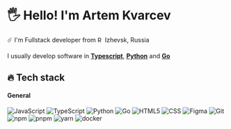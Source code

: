 <h1 align="left">🖐 Hello! I'm Artem Kvarcev</h1>

<p align="left">☄️ I'm Fullstack developer from <img src="https://cdn-icons-png.flaticon.com/512/197/197408.png" width="13" alt='Russia'> Izhevsk, Russia </p>

<p>
  I usually develop software in <a href="https://www.typescriptlang.org/" target="_blank"><b>Typescript</b></a>, <a href="https://www.python.org/" target="_blank"><b>Python</b></a> and <a href="https://go.dev/" target="_blank"><b>Go</b></a>
</p>

<h2 align="left" id="kvarcev-stack">🔥 Tech stack</h2>
<h4>General</h4>
<p>
  <img alt="JavaScript" src="https://img.shields.io/badge/-JavaScript-efd81c?style=for-the-badge&logo=javascript&logoColor=black" />
  <img alt="TypeScript" src="https://img.shields.io/badge/-TypeScript-2F74C0?style=for-the-badge&logo=typescript&logoColor=white" />
  <img alt="Python" src="https://img.shields.io/badge/-Python-3D7AAA?style=for-the-badge&logo=python&logoColor=white" />
  <img alt="Go" src="https://img.shields.io/badge/-go-00A6D0?style=for-the-badge&logo=go&logoColor=white" />
  <img alt="HTML5" src="https://img.shields.io/badge/-html-F16429?style=for-the-badge&logo=html5&logoColor=white" />
  <img alt="CSS" src="https://img.shields.io/badge/-css-1572B6?style=for-the-badge&logo=css3&logoColor=white" />
  <img alt="Figma" src="https://img.shields.io/badge/-figma-A259FF?style=for-the-badge&logo=figma&logoColor=white" />
  <img alt="Git" src="https://img.shields.io/badge/-git-F34F29?style=for-the-badge&logo=git&logoColor=white" />
  <img alt="npm" src="https://img.shields.io/badge/-npm-D40001?style=for-the-badge&logo=npm&logoColor=white" />
  <img alt="pnpm" src="https://img.shields.io/badge/-pnpm-F0A901?style=for-the-badge&logo=pnpm&logoColor=white" />
  <img alt="yarn" src="https://img.shields.io/badge/-yarn-2C8EBB?style=for-the-badge&logo=yarn&logoColor=white" />
  <img alt="docker" src="https://img.shields.io/badge/-docker-31798E?style=for-the-badge&logo=docker&logoColor=white" />  
</p>

<!-- <p>
  <img alt="React" src="https://img.shields.io/badge/-React-45b8d8?style=flat-square&logo=react&logoColor=white" />
  <img alt="Webpack" src="https://img.shields.io/badge/-Webpack-8DD6F9?style=flat-square&logo=webpack&logoColor=white" />
  <img alt="Docker" src="https://img.shields.io/badge/-Docker-46a2f1?style=flat-square&logo=docker&logoColor=white" />
  <img alt="github actions" src="https://img.shields.io/badge/-Github_Actions-2088FF?style=flat-square&logo=github-actions&logoColor=white" />
  <img alt="Google Cloud Platform" src="https://img.shields.io/badge/-Google_Cloud_Platform-1a73e8?style=flat-square&logo=google-cloud&logoColor=white" />
  <img alt="TypeScript" src="https://img.shields.io/badge/-TypeScript-007ACC?style=flat-square&logo=typescript&logoColor=white" />
  <img alt="Insomnia" src="https://img.shields.io/badge/-Insomnia-5849BE?style=flat-square&logo=insomnia&logoColor=white" />
  <img alt="Apollo" src="https://img.shields.io/badge/-Apollo%20GraphQL-311C87?style=flat-square&logo=apollo-graphql&logoColor=white" />
  <img alt="Heroku" src="https://img.shields.io/badge/-Heroku-430098?style=flat-square&logo=heroku&logoColor=white" />
  <img alt="redux" src="https://img.shields.io/badge/-Redux-764ABC?style=flat-square&logo=redux&logoColor=white" />
  <img alt="ReactiveX" src="https://img.shields.io/badge/-RxJs-B7178C?style=flat-square&logo=reactivex&logoColor=white" />
  <img alt="GraphQL" src="https://img.shields.io/badge/-GraphQL-E10098?style=flat-square&logo=graphql&logoColor=white" />
  <img alt="Sass" src="https://img.shields.io/badge/-Sass-CC6699?style=flat-square&logo=sass&logoColor=white" />
  <img alt="Styled Components" src="https://img.shields.io/badge/-Styled_Components-db7092?style=flat-square&logo=styled-components&logoColor=white" />
  <img alt="git" src="https://img.shields.io/badge/-Git-F05032?style=flat-square&logo=git&logoColor=white" />
  <img alt="NestJs" src="https://img.shields.io/badge/-NestJs-ea2845?style=flat-square&logo=nestjs&logoColor=white" />
  <img alt="angular" src="https://img.shields.io/badge/-Angular-DD0031?style=flat-square&logo=angular&logoColor=white" />
  <img alt="npm" src="https://img.shields.io/badge/-NPM-CB3837?style=flat-square&logo=npm&logoColor=white" />
  <img alt="html5" src="https://img.shields.io/badge/-HTML5-E34F26?style=flat-square&logo=html5&logoColor=white" />
  <img alt="Brave browser" src="https://img.shields.io/badge/-Brave_Browser-FB542B?style=flat-square&logo=brave&logoColor=white" />
  <img alt="Rollup" src="https://img.shields.io/badge/-Rollup-EC4A3F?style=flat-square&logo=rollup.js&logoColor=white" />
  <img alt="d3js" src="https://img.shields.io/badge/-D3.js-F9A03C?style=flat-square&logo=d3.js&logoColor=white" />
  <img alt="Prettier" src="https://img.shields.io/badge/-Prettier-F7B93E?style=flat-square&logo=prettier&logoColor=white" />
  <img alt="MongoDB" src="https://img.shields.io/badge/-MongoDB-13aa52?style=flat-square&logo=mongodb&logoColor=white" />
  <img alt="Nodejs" src="https://img.shields.io/badge/-Nodejs-43853d?style=flat-square&logo=Node.js&logoColor=white" />
</p> -->

<br>
